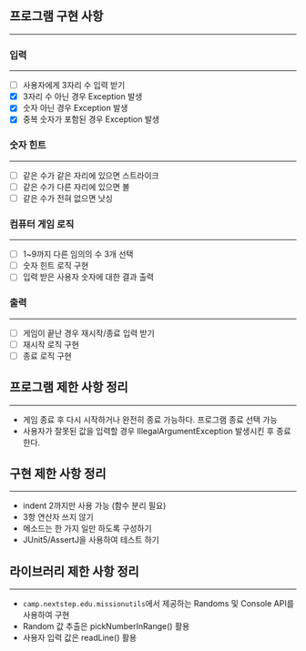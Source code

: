 ## 프로그램 구현 사항

---
### 입력

---
- [ ] 사용자에게 3자리 수 입력 받기
- [X] 3자리 수 아닌 경우 Exception 발생
- [X] 숫자 아닌 경우 Exception 발생
- [X] 중복 숫자가 포함된 경우 Exception 발생
### 숫자 힌트

---
- [ ] 같은 수가 같은 자리에 있으면 스트라이크
- [ ] 같은 수가 다른 자리에 있으면 볼
- [ ] 같은 수가 전혀 없으면 낫싱
### 컴퓨터 게임 로직

---
- [ ] 1~9까지 다른 임의의 수 3개 선택
- [ ] 숫자 힌트 로직 구현
- [ ] 입력 받은 사용자 숫자에 대한 결과 출력
### 출력

---
- [ ] 게임이 끝난 경우 재시작/종료 입력 받기
- [ ] 재시작 로직 구현
- [ ] 종료 로직 구현

## 프로그램 제한 사항 정리

---
- 게임 종료 후 다시 시작하거나 완전히 종료 가능하다. 프로그램 종료 선택 가능
- 사용자가 잘못된 값을 입력할 경우 IllegalArgumentException 발생시킨 후 종료한다.

## 구현 제한 사항 정리

---
- indent 2까지만 사용 가능 (함수 분리 필요)
- 3항 연산자 쓰지 않기
- 메소드는 한 가지 일만 하도록 구성하기
- JUnit5/AssertJ을 사용하여 테스트 하기

## 라이브러리 제한 사항 정리

---
- `camp.nextstep.edu.missionutils`에서 제공하는 Randoms 및 Console API를 사용하여 구현
- Random 값 추출은 pickNumberInRange() 활용
- 사용자 입력 값은 readLine() 활용

